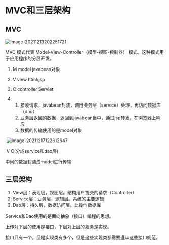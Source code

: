 # MVC和三层架构

## MVC

![image-20211213202251721](https://mynotepicbed.oss-cn-beijing.aliyuncs.com/img/image-20211213202251721.png)

MVC 模式代表 Model-View-Controller（模型-视图-控制器） 模式。这种模式用于应用程序的分层开发。

1. M    model   javabean对象

2. V     view    html/jsp

3. C    controller  Servlet    

4. 1. 接收请求，javabean封装，调用业务层（service）处理，再访问数据库（dao）
   2. 业务层返回的数据，返回到javabean当中，通过jsp转发，在浏览器上响应
   3. 数据的传输使用的是model对象

​         ![image-20211217122612647](https://mynotepicbed.oss-cn-beijing.aliyuncs.com/img/image-20211217122612647.png)        

​               V                                                        C(分成service和dao层)            

中间的数据封装成model进行传输

## 三层架构

1. View层：表现层，视图层。结构用户提交的请求（Controller）
2. Service层：业务层，逻辑层。系统的主要逻辑
3. Dao层：持久层，数据访问层。此操作数据库

Service和Dao使用的是面向抽象（接口）编程的思想。

上传对下层的使用是接口，下层对上层的服务是实现。

接口只有一个，但是实现类有多个，但是这些实现类都需要遵从这些接口规范。

